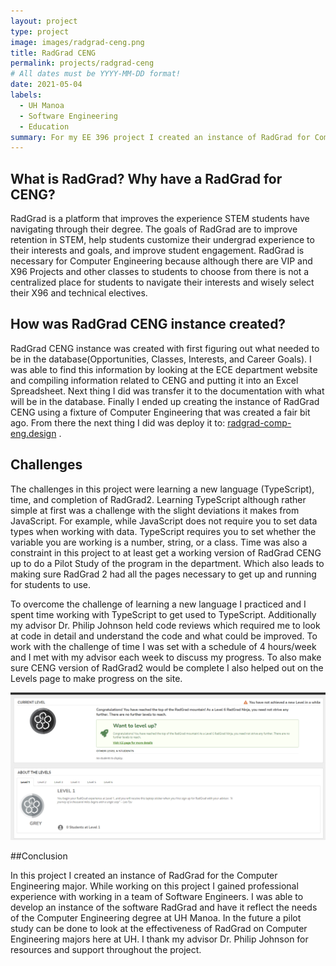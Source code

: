```yaml
---
layout: project
type: project
image: images/radgrad-ceng.png
title: RadGrad CENG
permalink: projects/radgrad-ceng
# All dates must be YYYY-MM-DD format!
date: 2021-05-04
labels:
  - UH Manoa
  - Software Engineering
  - Education
summary: For my EE 396 project I created an instance of RadGrad for Computer Engineering major's at UH Manoa.
---
```

## What is RadGrad? Why have a RadGrad for CENG? 

RadGrad is a platform that improves the experience STEM students have navigating through their degree. The goals of RadGrad are to improve retention in STEM, help students customize their undergrad experience to their interests and goals, and improve student engagement. RadGrad is necessary for Computer Engineering because although there are VIP and X96 Projects and other classes to students to choose from there is not a centralized place for students to navigate their interests and wisely select their X96 and technical electives.  

## How was RadGrad CENG instance created?

RadGrad CENG instance was created with first figuring out what needed to be in the database(Opportunities, Classes, Interests, and Career Goals). I was able to find this information by looking at the ECE department website and compiling information related to CENG and putting it into an Excel Spreadsheet. Next thing I did was transfer it to the documentation with what will be in the database. Finally I ended up creating the instance of RadGrad CENG using a fixture of Computer Engineering that was created a fair bit ago. From there the next thing I did was deploy it to: <a href="radgrad-comp-eng.design">radgrad-comp-eng.design</a> . 

## Challenges 

The challenges in this project were learning a new language (TypeScript), time, and completion of RadGrad2. Learning TypeScript although rather simple at first was a challenge with the slight deviations it makes from JavaScript. For example, while JavaScript does not require you to set data types when working with data. TypeScript requires you to set whether the variable you are working is a number, string, or a class. Time was also a constraint in this project to at least get a working version of RadGrad CENG up to do a Pilot Study of the program in the department. Which also leads to making sure RadGrad 2 had all the pages necessary to get up and running for students to use. 

To overcome the challenge of learning a new language I practiced and I spent time working with TypeScript to get used to TypeScript. Additionally my advisor Dr. Philip Johnson held code reviews which required me to look at code in detail and understand the code and what could be improved. To work with the challenge of time I was set with a schedule of 4 hours/week and I met with my advisor each week to discuss my progress. To also make sure CENG version of RadGrad2 would be complete I also helped out on the Levels page to make progress on the site.

<img class="ui image" src="../images/radgrad-ceng-levels-page.png">

##Conclusion

In this project I created an instance of RadGrad for the Computer Engineering major. While working on this project I gained professional experience with working in a team of Software Engineers. I was able to develop an instance of the software RadGrad and have it reflect the needs of the Computer Engineering degree at UH Manoa. In the future a pilot study can be done to look at the effectiveness of RadGrad on Computer Engineering majors here at UH. I thank my advisor Dr. Philip Johnson for resources and support throughout the project. 


